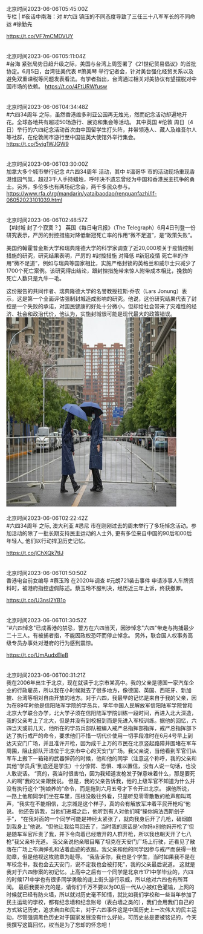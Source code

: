 北京时间2023-06-06T05:45:00Z<br>专栏 | #夜话中南海：对 #六四 镇压的不同态度导致了三任三十八军军长的不同命运
#徐勤先

https://t.co/VF7mCMDVUY<br><br><br>北京时间2023-06-06T05:11:04Z<br>#台海 紧张局势日趋升级之际，美国与台湾上周签署了《21世纪贸易倡议》的首批协定。6月5日，台湾驻美代表 #萧美琴 举行记者会，针对美台强化经贸关系以及避免双重课税等问题发表看法。有学者指出，台湾通过相关对美协议有望摆脱对中国市场的依赖。
https://t.co/4FtURWfusw<br><br><br>北京时间2023-06-06T04:34:48Z<br>#六四34周年 之际，虽然香港维多利亚公园再无烛光，然而纪念活动却遍地开花。全球各地共有超过50场游行、展览和集会等活动。
其中英国 #伦敦 周日（4日）举行的六四纪念活动首次由中国留学生打头阵，并带领港人、藏人及维吾尔人等社群，在伦敦闹市游行至中国驻英大使馆外举行集会。
https://t.co/5yig1WJGW9<br><br><br>北京时间2023-06-06T03:30:00Z<br>加拿大多个城市举行纪念 #六四34周年 活动，其中 #温哥华 市的活动现场重现香港维园气氛，超过3千人手持蜡烛，呼吁决不遗忘曾经为中国和香港民主抗争的勇士。另外，多伦多也有两场纪念会，两千多民众参与。
https://www.rfa.o\rg/mandarin/yataibaodao/renquanfazhi/lf-06052023101039.html<br><br><br>北京时间2023-06-06T02:48:57Z<br>【#封城 封了个寂寞？】
英国《每日电讯报》（The Telegraph）6月4日刊登一份研究表示，严厉的封控措施对降低新冠死亡率的作用“微不足道”，是“政策失败”。

美国约翰霍普金斯大学和瑞典隆德大学的科学家调查了近20,000项关于疫情控制措施的研究，研究结果表明，严厉的 #封控措施 对降低 #新冠疫情 死亡率的作用“微不足道”，例如与瑞典等国家相比，实施严格封锁的英格兰和威尔士只减少了1700个死亡案例。该研究得出结论，跟封控措施带来惊人附带成本相比，挽救的死亡人数只是九牛一毛。

这份报告的共同作者、瑞典隆德大学的名誉教授拉斯·乔农（Lars Jonung）表示，这是第一个全面评估强制封城造成影响的研究。他说，这份研究结果代表了封控是一个失败的承诺，对国民健康的好处十分微小，但却给社会带来了灾难性的经济、社会和政治代价，他认为，实施封城很可能是现代最大的政策错误。<br><img src='/temp/image/2023/t-Month-6/1665792844790104064_0.jpg' width='450' height='500'><br><br>北京时间2023-06-06T02:22:42Z<br>#六四34周年 之际, 澳大利亚 #悉尼 市在刚刚过去的周未举行了多场悼念活动。参加活动的除了一批长期支持民主运动的人士外, 更有多位来自中国的90后和00后年轻人, 他们以行动捍卫历史记忆。

https://t.co/jChXQk7tIJ<br><br><br>北京时间2023-06-06T01:50:50Z<br>香港电台前女编导 #蔡玉玲 在2020年调查 #元朗721袭击事件 申请涉事人车牌资料时，被港府指控虚假陈述。蔡玉玲不服判决，经历近三年上诉，终获撤罪。

https://t.co/U3nsI2YB1o<br><br><br>北京时间2023-06-06T01:30:52Z<br>"#六四悼念"已成香港的禁忌，警方在六四当天，因涉悼念"六四"带走与拘捕最少二十三人。有被捕者指，不能因政权恐吓而停止悼念。 另外，联合国人权事务高级专员办事处对港府的行为感到震惊。

https://t.co/UmAudxEIeB<br><br><br>北京时间2023-06-06T00:31:21Z<br>我在2006年出生于北京，现在就读于北京市某高中。我的父亲是德国一家汽车企业的行政雇员，所以我在小时候就去了很多地方，像德国、英国、西班牙、新加披、台湾等相对自由开放的地方。对于六四，我最早的记忆是来自于我的父亲，因为在89年时他是信阳陆军学院的学员兵，早年中国人民解放军信阳陆军学院曾和北京大学联合办学，北大学子须在信阳陆军学院训练一段时间，再进入北大深造，我的父亲考上了北大，但是并没有到校报到而是先进入军校训练。据他的回忆，六四当天或前几天，他所在的学员兵部队被编入戒严总指挥部指挥，戒严总指挥部下达了执行戒严的命令，要求他们不惜一切代价使用一切手段准时在6月4号早上到达天安门广场，并且准许开枪，因为成千上万的市民在北京竖起路障并围堵在军车周围，阻止部队开进位于北京市中心的天安门广场。我父亲说，当他看到军官们从军车上搬下一箱箱的武器弹药的时候，他和他的同学（注意这个称呼，我的父亲和其他“学员兵“到底还是学生）十分惊愕、恐惧、难以置信，没有人说一句话，也没人敢说话。
“真的，我当时很害怕，因为我知道发枪发子弹意味着什么，那是要死人的啊”我的父亲跟我说。
但是，我的父亲告诉我，他的上级军官不知道为什么并没有执行这个“狗娘养的“命令，而是拖到六月五号才下令开进北京。
据他所说，一路上他和同学们坐在车里，压根没敢往外看，只是听见零零散散的枪声和叫骂声，“我实在不能相信，北京城是这个样子，真的会有解放军冲着平民开枪吗”他说。
他还告诉我，当他们进城之后，他听到有人对他们喊“操你妈法西斯刽子手”， “在我对面的一个同学可能是神经太紧张了，就向我身后开了几枪，硝烟崩到我身上”他说。“但他让我给骂回去了，当时我的原话是‘x你妈x别他妈开枪了’但是随车军官斥责了我，并下令向着已经散开的人群开枪，所以我也朝天开了七八枪”我父亲补充道。
我父亲说他亲眼目睹了坦克在天安门广场上行驶，还看见了散落在广场上布满弹孔和沾着血迹的衣服。我父亲和他的同学因参与戒严而获得一枚勋章，但是他视这枚勋章为耻辱。
“我告诉你，我也是个学生，当时如果我不是在军校念书，我也会去天安门，说不定我也会被打死”，我的父亲最后说道。
这就是我对于六四惨案的初记忆。上高中之后有一个同学是北京市171中学毕业的，六四的时候171中学也有很多同学勇敢的走上街头游行示威，所以他对六四也有所耳闻。
最后我要补充的是，请你们千万不要以为00后一代从小被红色灌输，上网的时候就已经有防火墙，所以就对历史毫不知情，就比如我们学校和一些当年参加了民主运动的学校，都有纪念墙和纪念账号（表白墙之类的），我们会用我们自己的方式铭记历史，追求自由和民主，对于六四事件这是中国历史上一次伟大的民主运动，尽管强调黑色历史对于国家发展没有什么好处，可历史总是要被铭记的，今天我撰写这篇回忆，权当是为了忘却的怀念吧！<br><br><br>